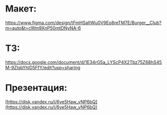 # Макет: 
https://www.figma.com/design/tFmHSaItWu0V9Eo8reTM7E/Burger__Club?m=auto&t=cWm9XnP50mtDNyNA-6


# ТЗ:
https://docs.google.com/document/d/1E34rG5a_LYScP4X2Tbz75Z68hS45M-9ZlsbYhlD5FfY/edit?usp=sharing

# Презентация:
[https://disk.yandex.ru/i/6ye5Haw_yNP6bQ](https://disk.yandex.ru/i/6ye5Haw_yNP6bQ)
